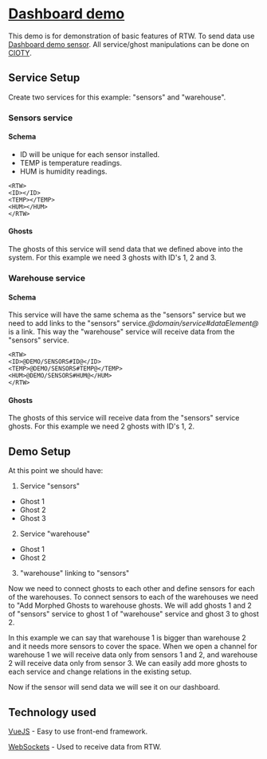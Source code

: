 # [Dashboard demo](https://norniras.github.io/dashboard-demo/)
This demo is for demonstration of basic features of RTW. To send data use 
[Dashboard demo sensor](https://norniras.github.io/dashboard-demo-sensor/).
All service/ghost manipulations can be done on [CIOTY](https://domain.cioty.com/).

## Service Setup

Create two services for this example: "sensors" and "warehouse".

### Sensors service

#### Schema

- ID will be unique for each sensor installed.
- TEMP is temperature readings.
- HUM is humidity readings.

```
<RTW>
<ID></ID>
<TEMP></TEMP>
<HUM></HUM>
</RTW>
```

#### Ghosts

The ghosts of this service will send data that we defined above into the system. For this example we need 3 ghosts with ID's 1, 2 and 3.

### Warehouse service

#### Schema

This service will have the same schema as the "sensors" service but we need to add links to the "sensors" service.*@domain/service#dataElement@* is a link. This way the "warehouse" service will receive data from the "sensors" service.

```
<RTW>
<ID>@DEMO/SENSORS#ID@</ID>
<TEMP>@DEMO/SENSORS#TEMP@</TEMP>
<HUM>@DEMO/SENSORS#HUM@</HUM>
</RTW>
```

#### Ghosts

The ghosts of this service will receive data from the "sensors" service ghosts. For this example we need 2 ghosts with ID's 1, 2.

## Demo Setup

At this point we should have:

1. Service "sensors"
  - Ghost 1
  - Ghost 2
  - Ghost 3

2. Service "warehouse"
  - Ghost 1
  - Ghost 2

3. "warehouse" linking to "sensors"

Now we need to connect ghosts to each other and define sensors for each of the warehouses. To connect sensors to each of the warehouses we need to "Add Morphed Ghosts to warehouse ghosts. We will add ghosts 1 and 2 of "sensors" service to ghost 1 of "warehouse" service and ghost 3 to ghost 2.
 
In this example we can say that warehouse 1 is bigger than warehouse 2 and it needs more sensors to cover the space. When we open a channel for warehouse 1 we will receive data only from sensors 1 and 2, and warehouse 2 will receive data only from sensor 3. We can easily add more ghosts to each service and change relations in the existing setup.
 
Now if the sensor will send data we will see it on our dashboard.

## Technology used
[VueJS](https://v3.vuejs.org/) - Easy to use front-end framework.

[WebSockets](https://developer.mozilla.org/en-US/docs/Web/API/WebSocket) - Used to receive data from RTW.
